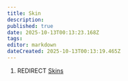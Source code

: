 ```yaml
---
title: Skin
description: 
published: true
date: 2025-10-13T00:13:23.168Z
tags: 
editor: markdown
dateCreated: 2025-10-13T00:13:19.465Z
---
```


1.  REDIRECT [Skins](Skins "wikilink")